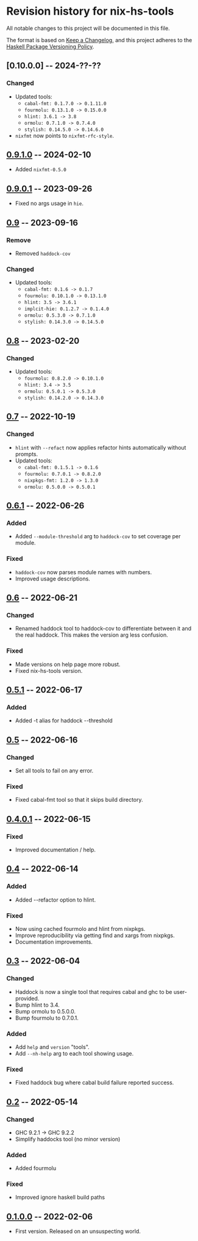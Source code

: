 # Revision history for nix-hs-tools

All notable changes to this project will be documented in this file.

The format is based on [Keep a Changelog](https://keepachangelog.com/en/1.0.0/),
and this project adheres to the
[Haskell Package Versioning Policy](https://pvp.haskell.org/).

## [0.10.0.0] -- 2024-??-??
### Changed
* Updated tools:
  * `cabal-fmt: 0.1.7.0 -> 0.1.11.0`
  * `fourmolu: 0.13.1.0 -> 0.15.0.0`
  * `hlint: 3.6.1 -> 3.8`
  * `ormolu: 0.7.1.0 -> 0.7.4.0`
  * `stylish: 0.14.5.0 -> 0.14.6.0`
* `nixfmt` now points to `nixfmt-rfc-style`.

## [0.9.1.0] -- 2024-02-10
* Added `nixfmt-0.5.0`

## [0.9.0.1] -- 2023-09-26
* Fixed no args usage in `hie`.

## [0.9] -- 2023-09-16
### Remove
* Removed `haddock-cov`
### Changed
* Updated tools:
  * `cabal-fmt: 0.1.6 -> 0.1.7`
  * `fourmolu: 0.10.1.0 -> 0.13.1.0`
  * `hlint: 3.5 -> 3.6.1`
  * `implcit-hie: 0.1.2.7 -> 0.1.4.0`
  * `ormolu: 0.5.3.0 -> 0.7.1.0`
  * `stylish: 0.14.3.0 -> 0.14.5.0`

## [0.8] -- 2023-02-20
### Changed
* Updated tools:
  * `fourmolu: 0.8.2.0 -> 0.10.1.0`
  * `hlint: 3.4 -> 3.5`
  * `ormolu: 0.5.0.1 -> 0.5.3.0`
  * `stylish: 0.14.2.0 -> 0.14.3.0`

## [0.7] -- 2022-10-19
### Changed
* `hlint` with `--refact` now applies refactor hints automatically without
  prompts.
* Updated tools:
  * `cabal-fmt: 0.1.5.1 -> 0.1.6`
  * `fourmolu: 0.7.0.1 -> 0.8.2.0`
  * `nixpkgs-fmt: 1.2.0 -> 1.3.0`
  * `ormolu: 0.5.0.0 -> 0.5.0.1`

## [0.6.1] -- 2022-06-26
### Added
* Added `--module-threshold` arg to `haddock-cov` to set coverage per module.

### Fixed
* `haddock-cov` now parses module names with numbers.
* Improved usage descriptions.

## [0.6] -- 2022-06-21
### Changed
* Renamed haddock tool to haddock-cov to differentiate between it and the real
  haddock. This makes the version arg less confusion.

### Fixed
* Made versions on help page more robust.
* Fixed nix-hs-tools version.

## [0.5.1] -- 2022-06-17
### Added
* Added -t alias for haddock --threshold

## [0.5] -- 2022-06-16
### Changed
* Set all tools to fail on any error.

### Fixed
* Fixed cabal-fmt tool so that it skips build directory.

## [0.4.0.1] -- 2022-06-15
### Fixed
* Improved documentation / help.

## [0.4] -- 2022-06-14
### Added
* Added --refactor option to hlint.

### Fixed
* Now using cached fourmolo and hlint from nixpkgs.
* Improve reproducibility via getting find and xargs from nixpkgs.
* Documentation improvements.

## [0.3] -- 2022-06-04
### Changed
* Haddock is now a single tool that requires cabal and ghc to be user-provided.
* Bump hlint to 3.4.
* Bump ormolu to 0.5.0.0.
* Bump fourmolu to 0.7.0.1.

### Added
* Add `help` and `version` "tools".
* Add `--nh-help` arg to each tool showing usage.

### Fixed
* Fixed haddock bug where cabal build failure reported success.

## [0.2] -- 2022-05-14
### Changed
* GHC 9.2.1 -> GHC 9.2.2
* Simplify haddocks tool (no minor version)

### Added
* Added fourmolu

### Fixed
* Improved ignore haskell build paths

## [0.1.0.0] -- 2022-02-06

* First version. Released on an unsuspecting world.

[0.9.1.0]: https://github.com/tbidne/nix-hs-tools/compare/0.9.0.1...0.9.1.0
[0.9.0.1]: https://github.com/tbidne/nix-hs-tools/compare/0.9...0.9.0.1
[0.9]: https://github.com/tbidne/nix-hs-tools/compare/0.8...0.9
[0.8]: https://github.com/tbidne/nix-hs-tools/compare/0.7...0.8
[0.7]: https://github.com/tbidne/nix-hs-tools/compare/0.6.1...0.7
[0.6.1]: https://github.com/tbidne/nix-hs-tools/compare/0.6...0.6.1
[0.6]: https://github.com/tbidne/nix-hs-tools/compare/0.5.1..0.6
[0.5.1]: https://github.com/tbidne/nix-hs-tools/compare/0.5..0.5.1
[0.5]: https://github.com/tbidne/nix-hs-tools/compare/0.4.0.1..0.5
[0.4.0.1]: https://github.com/tbidne/nix-hs-tools/compare/0.4..0.4.0.1
[0.4]: https://github.com/tbidne/nix-hs-tools/compare/0.3..0.4
[0.3]: https://github.com/tbidne/nix-hs-tools/compare/0.2..0.3
[0.2]: https://github.com/tbidne/nix-hs-tools/compare/0.1..0.2
[0.1.0.0]: https://github.com/tbidne/nix-hs-tools/releases/tag/0.1.0.0